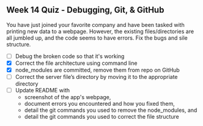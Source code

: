 ## Week 14 Quiz - Debugging, Git, & GitHub

You have just joined your favorite company and have been tasked with printing new data to a webpage. However, the existing files/directories are all jumbled up, and the code seems to have errors. Fix the bugs and sile structure. 

- [ ] Debug the broken code so that it's working
- [X] Correct the file architecture using command line
- [X] node_modules are committed, remove them from repo on GitHub
- [ ] Correct the server file’s directory by moving it to the appropriate directory
- [ ] Update README with
    - screenshot of the app's webpage, 
    - document errors you encountered and how you fixed them, 
    - detail the git commands you used to remove the node_modules, and
    - detail the git commands you used to correct the file structure